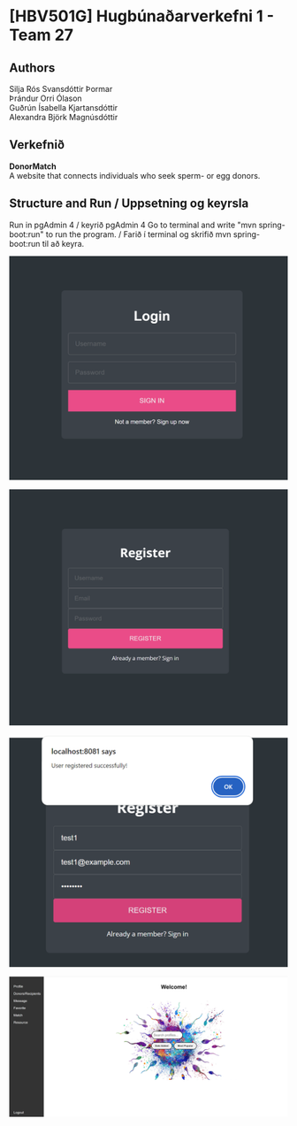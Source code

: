 # [HBV501G] Hugbúnaðarverkefni 1 - Team 27 
## Authors
Silja Rós Svansdóttir Þormar <br/>
Þrándur Orri Ólason <br/>
Guðrún Ísabella Kjartansdóttir <br/>
Alexandra Björk Magnúsdóttir <br/>
## Verkefnið
**DonorMatch** <br/>
A website that connects individuals who seek sperm- or egg donors. 

## Structure and Run / Uppsetning og keyrsla
Run in pgAdmin 4 / keyrið pgAdmin 4
Go to terminal and write "mvn spring-boot:run" to run the program. / Farið í terminal og skrifið mvn spring-boot:run til að keyra.

![Login](src/main/resources/static/images/login.png)

![Login](src/main/resources/static/images/signup.png)

![Login](src/main/resources/static/images/signupsuccessfull.png)

![Login](src/main/resources/static/images/homepage.png)
